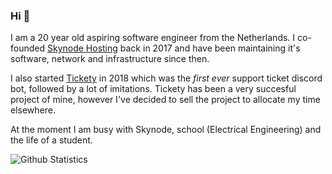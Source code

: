 ### Hi 👋

I am a 20 year old aspiring software engineer from the Netherlands. I co-founded [Skynode Hosting](https://skynode.pro/) back in 2017 and have been maintaining it's software, network and infrastructure since then.

I also started [Tickety](https://tickety.net/) in 2018 which was the *first ever* support ticket discord bot, followed by a lot of imitations. Tickety has been a very succesful project of mine, however I've decided to sell the project to allocate my time elsewhere.

At the moment I am busy with Skynode, school (Electrical Engineering) and the life of a student.

![Github Statistics](https://github-readme-stats.vercel.app/api?username=stanjg&bg_color=22262C&text_color=ADBBC7&title_color=ADBBC7&hide_border=true&count_private=true&hide_rank=true&show_icons=true&include_all_commit=true)
